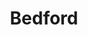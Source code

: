 ---
slug: acp-bedford
title: Bedford
address: 233 Nostrand Ave.
state: New York
stateAbbreviation: NY
city: Brooklyn
postal: 11205
url: (https://www.radnet.com/lhr-acpny/locations/acp-bedford)
htmlHead:    null
body:    null
appointmentUrl: (https://www.radnet.com/lenox-hill-radiology/for-patients/request-appointment)
walkInTitle: Walk-In Hours
walkInDetails: Mon - Fri | 8:00 am - 4:00 pm
places:
- {
    name: "Lenox Hill Radiology | Bedford",
    longitude: -73.951470000000,
    latitude: 40.689860000000,
}
---